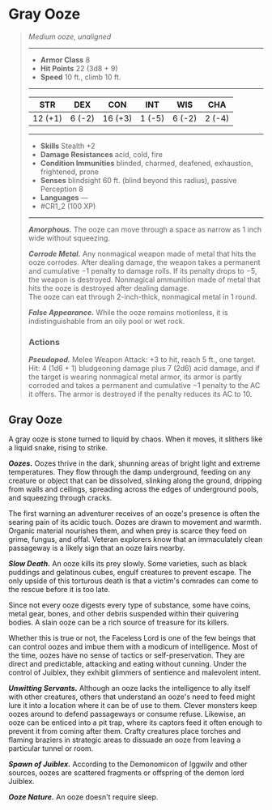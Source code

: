 # Gray Ooze
>*Medium ooze, unaligned*
>___
>- **Armor Class** 8
>- **Hit Points** 22 (3d8 + 9)
>- **Speed** 10 ft., climb 10 ft.
>___
>|STR|DEX|CON|INT|WIS|CHA|
>|:---:|:---:|:---:|:---:|:---:|:---:|
>|12 (+1)|6 (-2)|16 (+3)|1 (-5)|6 (-2)|2 (-4)|
>___
>- **Skills** Stealth +2
>- **Damage Resistances** acid, cold, fire
>- **Condition Immunities** blinded, charmed, deafened, exhaustion, frightened, prone
>- **Senses** blindsight 60 ft. (blind beyond this radius), passive Perception 8
>- **Languages** —
>- #CR1_2 (100 XP)
>___
>***Amorphous.*** The ooze can move through a space as narrow as 1 inch wide without squeezing.  
>
>***Corrode Metal.*** Any nonmagical weapon made of metal that hits the ooze corrodes. After dealing damage, the weapon takes a permanent and cumulative −1 penalty to damage rolls. If its penalty drops to −5, the weapon is destroyed. Nonmagical ammunition made of metal that hits the ooze is destroyed after dealing damage.  
>The ooze can eat through 2-inch-thick, nonmagical metal in 1 round.  
>
>***False Appearance.*** While the ooze remains motionless, it is indistinguishable from an oily pool or wet rock.  
>
>### Actions
>***Pseudopod.*** Melee Weapon Attack: +3 to hit, reach 5 ft., one target. Hit: 4 (1d6 + 1) bludgeoning damage plus 7 (2d6) acid damage, and if the target is wearing nonmagical metal armor, its armor is partly corroded and takes a permanent and cumulative −1 penalty to the AC it offers. The armor is destroyed if the penalty reduces its AC to 10.

## Gray Ooze

A gray ooze is stone turned to liquid by chaos. When it moves, it slithers like a liquid snake, rising to strike.

***Oozes.*** Oozes thrive in the dark, shunning areas of bright light and extreme temperatures. They flow through the damp underground, feeding on any creature or object that can be dissolved, slinking along the ground, dripping from walls and ceilings, spreading across the edges of underground pools, and squeezing through cracks.

The first warning an adventurer receives of an ooze's presence is often the searing pain of its acidic touch. Oozes are drawn to movement and warmth. Organic material nourishes them, and when prey is scarce they feed on grime, fungus, and offal. Veteran explorers know that an immaculately clean passageway is a likely sign that an ooze lairs nearby.

***Slow Death.***  An ooze kills its prey slowly. Some varieties, such as black puddings and gelatinous cubes, engulf creatures to prevent escape. The only upside of this torturous death is that a victim's comrades can come to the rescue before it is too late.

Since not every ooze digests every type of substance, some have coins, metal gear, bones, and other debris suspended within their quivering bodies. A slain ooze can be a rich source of treasure for its killers.

Whether this is true or not, the Faceless Lord is one of the few beings that can control oozes and imbue them with a modicum of intelligence. Most of the time, oozes have no sense of tactics or self-preservation. They are direct and predictable, attacking and eating without cunning. Under the control of Juiblex, they exhibit glimmers of sentience and malevolent intent.

***Unwitting Servants.***  Although an ooze lacks the intelligence to ally itself with other creatures, others that understand an ooze's need to feed might lure it into a location where it can be of use to them. Clever monsters keep oozes around to defend passageways or consume refuse. Likewise, an ooze can be enticed into a pit trap, where its captors feed it often enough to prevent it from coming after them. Crafty creatures place torches and flaming braziers in strategic areas to dissuade an ooze from leaving a particular tunnel or room.

***Spawn of Juiblex.***  According to the Demonomicon of Iggwilv and other sources, oozes are scattered fragments or offspring of the demon lord Juiblex.

***Ooze Nature.***  An ooze doesn't require sleep.